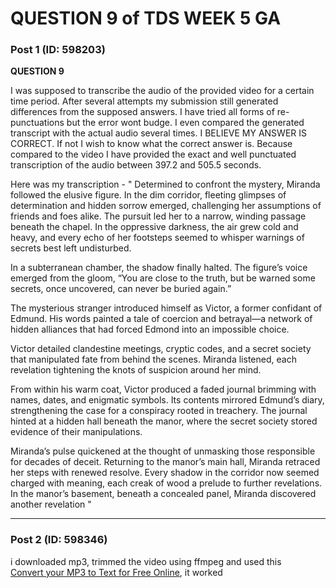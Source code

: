 # QUESTION 9 of TDS WEEK 5 GA

### Post 1 (ID: 598203)

**QUESTION 9**

I was supposed to transcribe the audio of the provided video for a certain
time period. After several attempts my submission still generated differences
from the supposed answers. I have tried all forms of re-punctuations but the
error wont budge. I even compared the generated transcript with the actual
audio several times. I BELIEVE MY ANSWER IS CORRECT. If not I wish to know
what the correct answer is. Because compared to the video I have provided the
exact and well punctuated transcription of the audio between 397.2 and 505.5
seconds.

Here was my transcription - " Determined to confront the mystery, Miranda
followed the elusive figure. In the dim corridor, fleeting glimpses of
determination and hidden sorrow emerged, challenging her assumptions of
friends and foes alike. The pursuit led her to a narrow, winding passage
beneath the chapel. In the oppressive darkness, the air grew cold and heavy,
and every echo of her footsteps seemed to whisper warnings of secrets best
left undisturbed.

In a subterranean chamber, the shadow finally halted. The figure’s voice
emerged from the gloom, “You are close to the truth, but be warned some
secrets, once uncovered, can never be buried again.”

The mysterious stranger introduced himself as Victor, a former confidant of
Edmund. His words painted a tale of coercion and betrayal—a network of hidden
alliances that had forced Edmond into an impossible choice.

Victor detailed clandestine meetings, cryptic codes, and a secret society that
manipulated fate from behind the scenes. Miranda listened, each revelation
tightening the knots of suspicion around her mind.

From within his warm coat, Victor produced a faded journal brimming with
names, dates, and enigmatic symbols. Its contents mirrored Edmund’s diary,
strengthening the case for a conspiracy rooted in treachery. The journal
hinted at a hidden hall beneath the manor, where the secret society stored
evidence of their manipulations.

Miranda’s pulse quickened at the thought of unmasking those responsible for
decades of deceit. Returning to the manor’s main hall, Miranda retraced her
steps with renewed resolve. Every shadow in the corridor now seemed charged
with meaning, each creak of wood a prelude to further revelations. In the
manor’s basement, beneath a concealed panel, Miranda discovered another
revelation "


---

### Post 2 (ID: 598346)

i downloaded mp3, trimmed the video using ffmpeg and used this  
[Convert your MP3 to Text for Free
Online](https://www.zamzar.com/tools/mp3-to-text/), it worked

